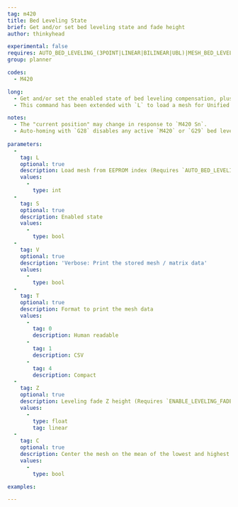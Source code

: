 ```yaml
---
tag: m420
title: Bed Leveling State
brief: Get and/or set bed leveling state and fade height
author: thinkyhead

experimental: false
requires: AUTO_BED_LEVELING_(3POINT|LINEAR|BILINEAR|UBL)|MESH_BED_LEVELING
group: planner

codes:
  - M420

long:
  - Get and/or set the enabled state of bed leveling compensation, plus Z fade height.
  - This command has been extended with `L` to load a mesh for Unified Bed Leveling.

notes:
  - The "current position" may change in response to `M420 Sn`.
  - Auto-homing with `G28` disables any active `M420` or `G29` bed leveling features.  Can be overridden with `RESTORE_LEVELING_AFTER_G28`.
  
parameters:
  -
    tag: L
    optional: true
    description: Load mesh from EEPROM index (Requires `AUTO_BED_LEVELING_UBL` and `EEPROM_SETTINGS`)
    values:
      -
        type: int
  -
    tag: S
    optional: true
    description: Enabled state
    values:
      -
        type: bool
  -
    tag: V
    optional: true
    description: 'Verbose: Print the stored mesh / matrix data'
    values:
      -
        type: bool
  -
    tag: T
    optional: true
    description: Format to print the mesh data
    values:
      -
        tag: 0
        description: Human readable
      -
        tag: 1
        description: CSV
      -
        tag: 4
        description: Compact
  -
    tag: Z
    optional: true
    description: Leveling fade Z height (Requires `ENABLE_LEVELING_FADE_HEIGHT`)
    values:
      -
        type: float
        tag: linear
  -
    tag: C
    optional: true
    description: Center the mesh on the mean of the lowest and highest points
    values:
      -
        type: bool

examples:

---
```


